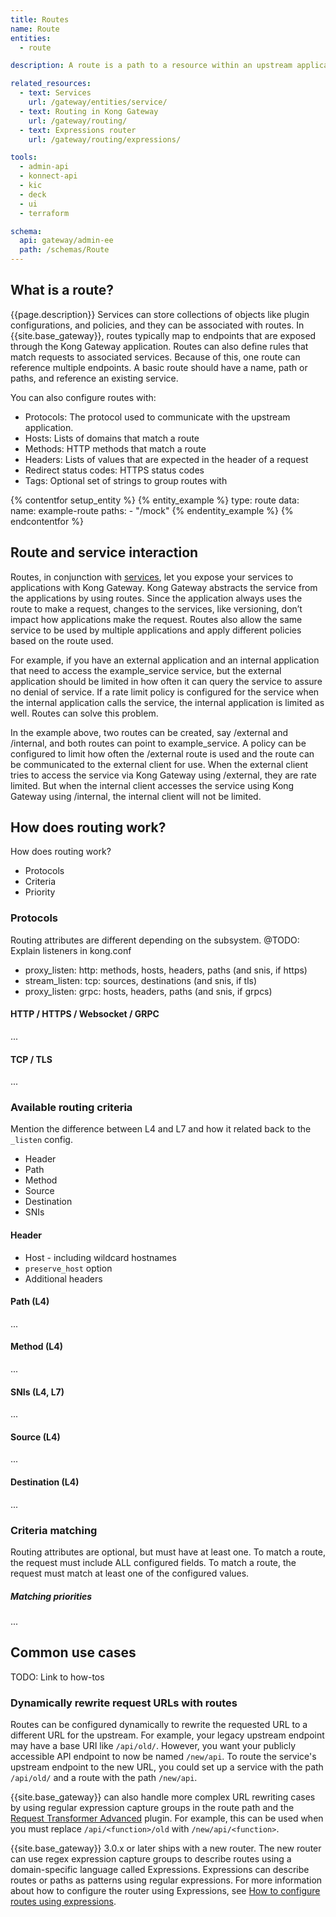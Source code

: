 ```yaml
---
title: Routes
name: Route
entities:
  - route

description: A route is a path to a resource within an upstream application.

related_resources:
  - text: Services
    url: /gateway/entities/service/
  - text: Routing in Kong Gateway
    url: /gateway/routing/
  - text: Expressions router
    url: /gateway/routing/expressions/

tools:
  - admin-api
  - konnect-api
  - kic
  - deck
  - ui
  - terraform

schema:
  api: gateway/admin-ee
  path: /schemas/Route
---
```


## What is a route?

{{page.description}} Services can store collections of objects like plugin configurations, and policies, and they can be associated with routes. In {{site.base_gateway}}, routes typically map to endpoints that are exposed through the Kong Gateway application. Routes can also define rules that match requests to associated services. Because of this, one route can reference multiple endpoints. A basic route should have a name, path or paths, and reference an existing service.

You can also configure routes with:

- Protocols: The protocol used to communicate with the upstream application.
- Hosts: Lists of domains that match a route
- Methods: HTTP methods that match a route
- Headers: Lists of values that are expected in the header of a request
- Redirect status codes: HTTPS status codes
- Tags: Optional set of strings to group routes with

{% contentfor setup_entity %}
{% entity_example %}
type: route
data:
  name: example-route
  paths:
    - "/mock"
{% endentity_example %}
{% endcontentfor %}

## Route and service interaction

Routes, in conjunction with [services](/gateway/entities/service/), let you expose your services to applications with Kong Gateway. Kong Gateway abstracts the service from the applications by using routes. Since the application always uses the route to make a request, changes to the services, like versioning, don’t impact how applications make the request. Routes also allow the same service to be used by multiple applications and apply different policies based on the route used.

For example, if you have an external application and an internal application that need to access the example_service service, but the external application should be limited in how often it can query the service to assure no denial of service. If a rate limit policy is configured for the service when the internal application calls the service, the internal application is limited as well. Routes can solve this problem.

In the example above, two routes can be created, say /external and /internal, and both routes can point to example_service. A policy can be configured to limit how often the /external route is used and the route can be communicated to the external client for use. When the external client tries to access the service via Kong Gateway using /external, they are rate limited. But when the internal client accesses the service using Kong Gateway using /internal, the internal client will not be limited.

## How does routing work?

How does routing work?

- Protocols
- Criteria
- Priority

### Protocols

Routing attributes are different depending on the subsystem. @TODO: Explain listeners in kong.conf

- proxy_listen: http: methods, hosts, headers, paths (and snis, if https)
- stream_listen: tcp: sources, destinations (and snis, if tls)
- proxy_listen: grpc: hosts, headers, paths (and snis, if grpcs)

#### HTTP / HTTPS / Websocket / GRPC

...

#### TCP / TLS

...

### Available routing criteria

Mention the difference between L4 and L7 and how it related back to the `_listen` config.

- Header
- Path
- Method
- Source
- Destination
- SNIs

#### Header

- Host - including wildcard hostnames
- `preserve_host` option
- Additional headers

#### Path (L4)

...

#### Method (L4)

...

#### SNIs (L4, L7)

...

#### Source (L4)

...

#### Destination (L4)

...

### Criteria matching

Routing attributes are optional, but must have at least one. To match a route, the request must include ALL configured fields. To match a route, the request must match at least one of the configured values.

##### Matching priorities

...


## Common use cases

TODO: Link to how-tos

### Dynamically rewrite request URLs with routes

Routes can be configured dynamically to rewrite the requested URL to a different URL for the upstream. For example, your legacy upstream endpoint may have a base URI like `/api/old/`. However, you want your publicly accessible API endpoint to now be named `/new/api`. To route the service's upstream endpoint to the new URL, you could set up a service with the path `/api/old/` and a route with the path `/new/api`.

{{site.base_gateway}} can also handle more complex URL rewriting cases by using regular expression capture groups in the route path and the [Request Transformer Advanced](https://docs.konghq.com/hub/kong-inc/request-transformer-advanced/) plugin. For example, this can be used when you must replace `/api/<function>/old` with `/new/api/<function>`.

{{site.base_gateway}} 3.0.x or later ships with a new router. The new router can use regex expression capture groups to describe routes using a domain-specific language called Expressions. Expressions can describe routes or paths as patterns using regular expressions. For more information about how to configure the router using Expressions, see [How to configure routes using expressions](https://docs.konghq.com/gateway/latest/key-concepts/routes/expressions/).